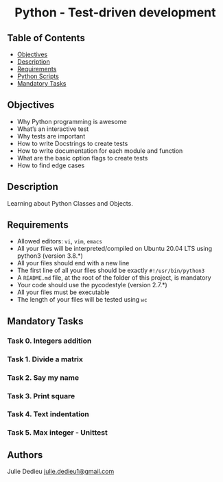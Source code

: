 # <p align="center">Python - Test-driven development</p>

## Table of Contents

- [Objectives](#objectives)
- [Description](#Descritpion)
- [Requirements](#requirements)
- [Python Scripts](#Python-Scripts)
- [Mandatory Tasks](#mandatory-tasks)

## Objectives

- Why Python programming is awesome
- What’s an interactive test
- Why tests are important
- How to write Docstrings to create tests
- How to write documentation for each module and function
- What are the basic option flags to create tests
- How to find edge cases

## Description

Learning about Python Classes and Objects.

## Requirements

- Allowed editors: `vi`, `vim`, `emacs`
- All your files will be interpreted/compiled on Ubuntu 20.04 LTS using python3 (version 3.8.*)
- All your files should end with a new line
- The first line of all your files should be exactly `#!/usr/bin/python3`
- A `README.md` file, at the root of the folder of this project, is mandatory
- Your code should use the pycodestyle (version 2.7.*)
- All your files must be executable
- The length of your files will be tested using `wc`

## Mandatory Tasks

### Task 0. Integers addition

### Task 1. Divide a matrix

### Task 2. Say my name

### Task 3. Print square

### Task 4. Text indentation

### Task 5. Max integer - Unittest

## Authors

Julie Dedieu <julie.dedieu1@gmail.com>
